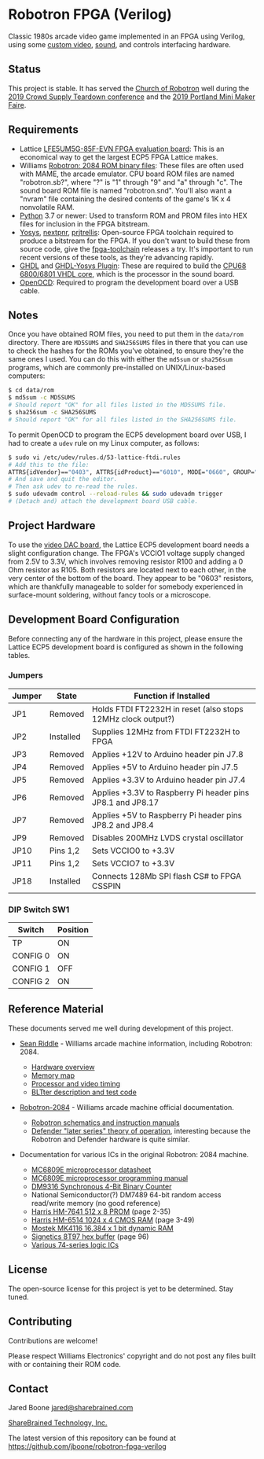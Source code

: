 # Robotron FPGA (Verilog)

Classic 1980s arcade video game implemented in an FPGA using Verilog, using
some [custom video](hw/ecp5_analog_video), [sound](hw/ecp5_dac8), and controls interfacing hardware.

## Status

This project is stable. It has served the [Church of Robotron](https://churchofrobotron.com/) well during the [2019 Crowd Supply Teardown conference](https://www.crowdsupply.com/teardown/portland-2019) and the [2019 Portland Mini Maker Faire](https://omsi.edu/calendar/portland-mini-maker-faire-2019).

## Requirements

* Lattice [LFE5UM5G-85F-EVN FPGA evaluation board](https://www.latticesemi.com/products/developmentboardsandkits/ecp5evaluationboard): This is an economical way to get the largest ECP5 FPGA Lattice makes.
* Williams [Robotron: 2084 ROM binary files](https://duckduckgo.com/?q=robotron+2084+rom&t=hc&va=u&ia=web): These files are often used with MAME, the arcade emulator. CPU board ROM files are named "robotron.sb?", where "?" is "1" through "9" and "a" through "c". The sound board ROM file is named "robotron.snd". You'll also want a "nvram" file containing the desired contents of the game's 1K x 4 nonvolatile RAM.
* [Python](https://www.python.org/) 3.7 or newer: Used to transform ROM and PROM files into HEX files for inclusion in the FPGA bitstream.
* [Yosys](https://github.com/YosysHQ/yosys), [nextpnr](https://github.com/YosysHQ/nextpnr), [prjtrellis](https://github.com/YosysHQ/prjtrellis): Open-source FPGA toolchain required to produce a bitstream for the FPGA. If you don't want to build these from source code, give the [fpga-toolchain](https://github.com/YosysHQ/fpga-toolchain) releases a try. It's important to run recent versions of these tools, as they're advancing rapidly.
* [GHDL](https://github.com/ghdl/ghdl) and [GHDL-Yosys Plugin](https://github.com/ghdl/ghdl-yosys-plugin): These are required to build the [CPU68 6800/6801 VHDL core](rtl/cpu68.vhd), which is the processor in the sound board.
* [OpenOCD](http://openocd.org/): Required to program the development board over a USB cable.

## Notes

Once you have obtained ROM files, you need to put them in the `data/rom` directory. There are `MD5SUMS` and `SHA256SUMS` files in there that you can use to check the hashes for the ROMs you've obtained, to ensure they're the same ones I used. You can do this with either the `md5sum` or `sha256sum` programs, which are commonly pre-installed on UNIX/Linux-based computers:

```bash
$ cd data/rom
$ md5sum -c MD5SUMS
# Should report "OK" for all files listed in the MD5SUMS file.
$ sha256sum -c SHA256SUMS
# Should report "OK" for all files listed in the SHA256SUMS file.
```

To permit OpenOCD to program the ECP5 development board over USB, I had to create a `udev` rule on my Linux computer, as follows:

```bash
$ sudo vi /etc/udev/rules.d/53-lattice-ftdi.rules
# Add this to the file:
ATTRS{idVendor}=="0403", ATTRS{idProduct}=="6010", MODE="0660", GROUP="plugdev", TAG+="uaccess"
# And save and quit the editor.
# Then ask udev to re-read the rules.
$ sudo udevadm control --reload-rules && sudo udevadm trigger
# (Detach and) attach the development board USB cable.
```

## Project Hardware

To use the [video DAC board](hw/ecp5_analog_video), the Lattice ECP5 development board needs a slight configuration change. The FPGA's VCCIO1 voltage supply changed from 2.5V to 3.3V, which involves removing resistor R100 and adding a 0 Ohm resistor as R105. Both resistors are located next to each other, in the very center of the bottom of the board. They appear to be "0603" resistors, which are thankfully manageable to solder for somebody experienced in surface-mount soldering, without fancy tools or a microscope.

## Development Board Configuration

Before connecting any of the hardware in this project, please ensure the Lattice ECP5 development board is configured as shown in the following tables.

### Jumpers

| Jumper | State      | Function if Installed                                        |
|--------|------------|-------------------------------------------------------------|
| JP1    | Removed    | Holds FTDI FT2232H in reset (also stops 12MHz clock output?) |
| JP2    | Installed  | Supplies 12MHz from FTDI FT2232H to FPGA                     |
| JP3    | Removed    | Applies +12V to Arduino header pin J7.8                      |
| JP4    | Removed    | Applies +5V to Arduino header pin J7.5                       |
| JP5    | Removed    | Applies +3.3V to Arduino header pin J7.4                     |
| JP6    | Removed    | Applies +3.3V to Raspberry Pi header pins JP8.1 and JP8.17   |
| JP7    | Removed    | Applies +5V to Raspberry Pi header pins JP8.2 and JP8.4      |
| JP9    | Removed    | Disables 200MHz LVDS crystal oscillator                      |
| JP10   | Pins 1,2   | Sets VCCIO0 to +3.3V                                         |
| JP11   | Pins 1,2   | Sets VCCIO7 to +3.3V                                         |
| JP18   | Installed  | Connects 128Mb SPI flash CS# to FPGA CSSPIN                  |

### DIP Switch SW1

| Switch   | Position |
|----------|----------|
| TP       | ON       |
| CONFIG 0 | ON       |
| CONFIG 1 | OFF      |
| CONFIG 2 | ON       |

## Reference Material

These documents served me well during development of this project.

* [Sean Riddle](http://seanriddle.com/) - Williams arcade machine information,
  including Robotron: 2084.

    * [Hardware overview](http://seanriddle.com/willhard.html)
    * [Memory map](http://seanriddle.com/memmap.gif)
    * [Processor and video timing](http://seanriddle.com/timing.html)
    * [BLTter description and test code](http://seanriddle.com/blittest.html)

* [Robotron-2084](http://www.robotron-2084.co.uk/) - Williams arcade machine
official documentation.

    * [Robotron schematics and instruction manuals](http://www.robotron-2084.co.uk/manualsrobotron.html)
    * [Defender "later series" theory of operation](http://www.robotron-2084.co.uk/manualsdefender.html),
      interesting because the Robotron and Defender hardware is quite
      similar.

* Documentation for various ICs in the original Robotron: 2084 machine.

    * [MC6809E microprocessor datasheet](http://www.classiccmp.org/dunfield/r/6809e.pdf)
    * [MC6809E microprocessor programming manual](http://www.classiccmp.org/dunfield/r/6809prog.pdf)
    * [DM9316 Synchronous 4-Bit Binary Counter](http://www.ti.com/product/dm9316)
    * National Semiconductor(?) DM7489 64-bit random access read/write memory
    (no good reference)
    * [Harris HM-7641 512 x 8 PROM](http://www.bitsavers.org/pdf/harris/_dataBooks/1978_Harris_Memory_Vol1.pdf) (page 2-35)
    * [Harris HM-6514 1024 x 4 CMOS RAM](http://www.bitsavers.org/pdf/harris/_dataBooks/1978_Harris_Memory_Vol1.pdf) (page 3-49)
    * [Mostek MK4116 16,384 x 1 bit dynamic RAM](http://hardware.speccy.org/datasheet/MK4116.pdf)
    * [Signetics 8T97 hex buffer](http://www.bitsavers.org/pdf/signetics/_dataBooks/1977_Bipolar_Microprocessor.pdf) (page 96)
    * [Various 74-series logic ICs](http://www.ti.com/lsds/ti/logic/home_overview.page)

## License

The open-source license for this project is yet to be determined. Stay tuned.

## Contributing

Contributions are welcome!

Please respect Williams Electronics' copyright and do not post any files built
with or containing their ROM code.

## Contact

Jared Boone <jared@sharebrained.com>

[ShareBrained Technology, Inc.](http://www.sharebrained.com/)

The latest version of this repository can be found at https://github.com/jboone/robotron-fpga-verilog